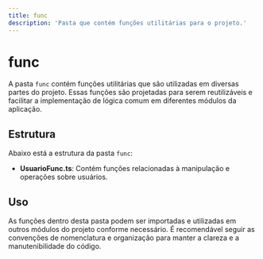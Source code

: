 ```yaml
---
title: func
description: 'Pasta que contém funções utilitárias para o projeto.'
---
```


# func

A pasta `func` contém funções utilitárias que são utilizadas em diversas partes do projeto. Essas funções são projetadas para serem reutilizáveis e facilitar a implementação de lógica comum em diferentes módulos da aplicação. 

## Estrutura

Abaixo está a estrutura da pasta `func`:

- **UsuarioFunc.ts**: Contém funções relacionadas à manipulação e operações sobre usuários.

## Uso

As funções dentro desta pasta podem ser importadas e utilizadas em outros módulos do projeto conforme necessário. É recomendável seguir as convenções de nomenclatura e organização para manter a clareza e a manutenibilidade do código.